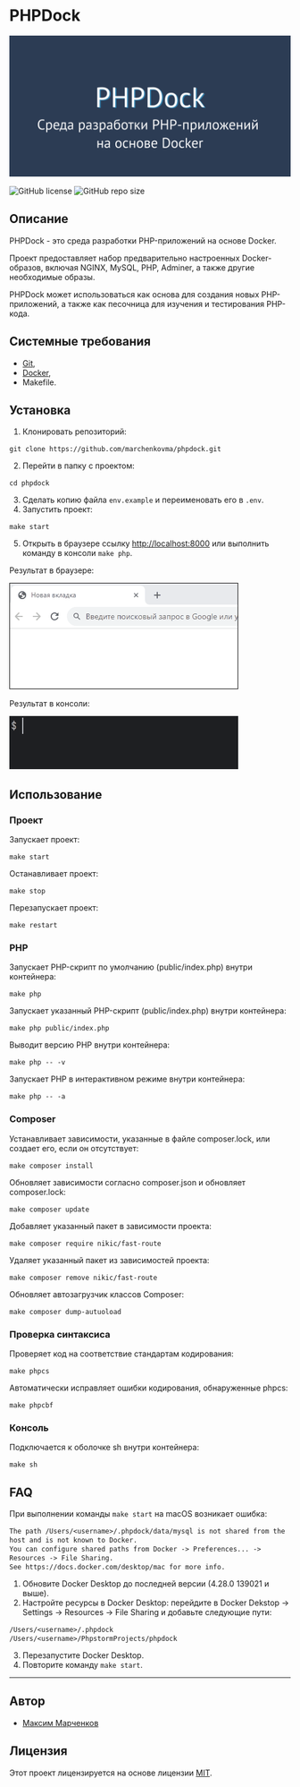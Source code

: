 # PHPDock
![Превью проекта](docs/media/images/preview.png)

![GitHub license](https://img.shields.io/github/license/marchenkovma/phpdock)
![GitHub repo size](https://img.shields.io/github/repo-size/marchenkovma/phpdock)
## Описание
PHPDock - это среда разработки PHP-приложений на основе Docker. 

Проект предоставляет набор предварительно настроенных Docker-образов, включая NGINX, MySQL, PHP, Adminer, а также другие необходимые образы.

PHPDock может использоваться как основа для создания новых PHP-приложений, а также как песочница для изучения и тестирования PHP-кода.
## Системные требования
- [Git](https://git-scm.com/book/ru/v2/Введение-Установка-Git),
- [Docker](https://docs.docker.com/get-docker/),
- Makefile.
## Установка
1. Клонировать репозиторий:
```
git clone https://github.com/marchenkovma/phpdock.git
```
2. Перейти в папку с проектом:
```
cd phpdock
```
3. Сделать копию файла `env.example` и переименовать его в `.env`.
4. Запустить проект:
```
make start
```
5. Открыть в браузере ссылку [http://localhost:8000](http://localhost:8000) или выполнить команду в консоли ```make php```.

Результат в браузере:

![Результат в браузере](docs/media/gifs/result-browser.gif)

Результат в консоли:

![Результат в консоли](docs/media/gifs/result-console.gif)


## Использование
### Проект
Запускает проект:
```
make start
```
Останавливает проект:
```
make stop
```
Перезапускает проект:
```
make restart
```
### PHP
Запускает PHP-скрипт по умолчанию (public/index.php) внутри контейнера:
```
make php
```
Запускает указанный PHP-скрипт (public/index.php) внутри контейнера:
```
make php public/index.php
```
Выводит версию PHP внутри контейнера:
```
make php -- -v
```
Запускает PHP в интерактивном режиме внутри контейнера:
```
make php -- -a
```
### Composer
Устанавливает зависимости, указанные в файле composer.lock, или создает его, если он отсутствует:
```
make composer install
```
Обновляет зависимости согласно composer.json и обновляет composer.lock:
```
make composer update
```
Добавляет указанный пакет в зависимости проекта:
```
make composer require nikic/fast-route
```
Удаляет указанный пакет из зависимостей проекта:
```
make composer remove nikic/fast-route
```
Обновляет автозагрузчик классов Composer:
```
make composer dump-autuoload
```
### Проверка синтаксиса
Проверяет код на соответствие стандартам кодирования:
```
make phpcs
```
Автоматически исправляет ошибки кодирования, обнаруженные phpcs:
```
make phpcbf
```
### Консоль
Подключается к оболочке sh внутри контейнера:
```
make sh
```
## FAQ


При выполнении команды `make start` на macOS возникает ошибка:
``` Error response from daemon: Mounts denied:
The path /Users/<username>/.phpdock/data/mysql is not shared from the host and is not known to Docker.
You can configure shared paths from Docker -> Preferences... -> Resources -> File Sharing.
See https://docs.docker.com/desktop/mac for more info.
```
1. Обновите Docker Desktop до последней версии (4.28.0 139021 и выше).
2. Настройте ресурсы в Docker Desktop: перейдите в Docker Dekstop -> Settings -> Resources -> File Sharing и добавьте следующие пути:
```
/Users/<username>/.phpdock
/Users/<username>/PhpstormProjects/phpdock
```
3. Перезапустите Docker Desktop.
4. Повторите команду `make start`.
---
## Автор
- [Максим Марченков](https://marchenkov.by)
## Лицензия
Этот проект лицензируется на основе лицензии [MIT](LICENSE).
